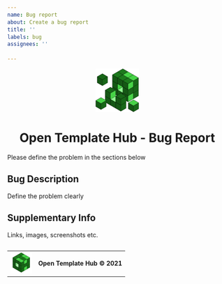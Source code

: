 ```yaml
---
name: Bug report
about: Create a bug report 
title: ''
labels: bug 
assignees: ''

---
```


<p align="center"><a href="https://opentemplatehub.com"><img src="https://raw.githubusercontent.com/open-template-hub/open-template-hub.github.io/master/assets/logo/brand-logo-broken.png" alt="Logo" width=100></a></p>
<h1 align="center">Open Template Hub - Bug Report</h1>

Please define the problem in the sections below

## Bug Description

Define the problem clearly




## Supplementary Info

Links, images, screenshots etc.




<table align="right"><tr><td><a href="https://opentemplatehub.com"><img src="https://raw.githubusercontent.com/open-template-hub/open-template-hub.github.io/master/assets/logo/brand-logo.png" width="50px" alt="oth"/></a></td><td><b>Open Template Hub © 2021</b></td></tr></table>
